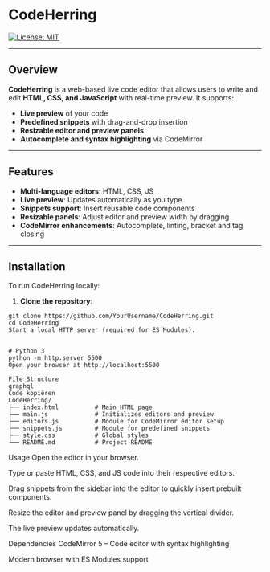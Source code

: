 # CodeHerring

[![License: MIT](https://img.shields.io/badge/License-MIT-yellow.svg)](https://opensource.org/licenses/MIT)  

---

## Overview

**CodeHerring** is a web-based live code editor that allows users to write and edit **HTML, CSS, and JavaScript** with real-time preview. It supports:

- **Live preview** of your code
- **Predefined snippets** with drag-and-drop insertion
- **Resizable editor and preview panels**
- **Autocomplete and syntax highlighting** via CodeMirror

---

## Features

- **Multi-language editors**: HTML, CSS, JS
- **Live preview**: Updates automatically as you type
- **Snippets support**: Insert reusable code components
- **Resizable panels**: Adjust editor and preview width by dragging
- **CodeMirror enhancements**: Autocomplete, linting, bracket and tag closing

---

## Installation

To run CodeHerring locally:

1. **Clone the repository**:

```
git clone https://github.com/YourUsername/CodeHerring.git
cd CodeHerring
Start a local HTTP server (required for ES Modules):


# Python 3
python -m http.server 5500
Open your browser at http://localhost:5500
```
```
File Structure
graphql
Code kopiëren
CodeHerring/
├── index.html          # Main HTML page
├── main.js             # Initializes editors and preview
├── editors.js          # Module for CodeMirror editor setup
├── snippets.js         # Module for predefined snippets
├── style.css           # Global styles
└── README.md           # Project README
```

Usage
Open the editor in your browser.

Type or paste HTML, CSS, and JS code into their respective editors.

Drag snippets from the sidebar into the editor to quickly insert prebuilt components.

Resize the editor and preview panel by dragging the vertical divider.

The live preview updates automatically.

Dependencies
CodeMirror 5 – Code editor with syntax highlighting

Modern browser with ES Modules support
